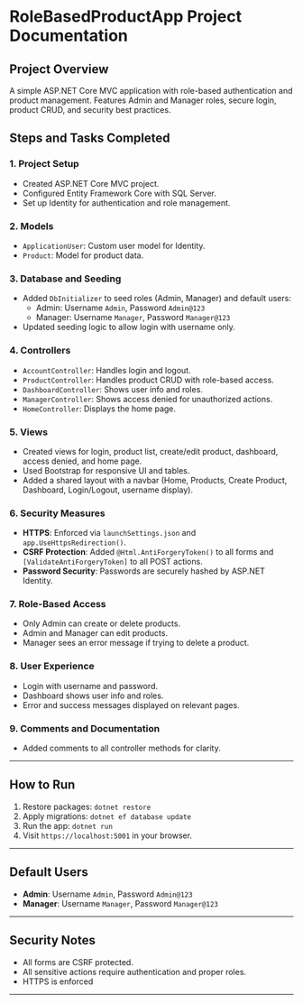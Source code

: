 # RoleBasedProductApp Project Documentation

## Project Overview
A simple ASP.NET Core MVC application with role-based authentication and product management. Features Admin and Manager roles, secure login, product CRUD, and security best practices.

## Steps and Tasks Completed

### 1. Project Setup
- Created ASP.NET Core MVC project.
- Configured Entity Framework Core with SQL Server.
- Set up Identity for authentication and role management.

### 2. Models
- `ApplicationUser`: Custom user model for Identity.
- `Product`: Model for product data.

### 3. Database and Seeding
- Added `DbInitializer` to seed roles (Admin, Manager) and default users:
  - Admin: Username `Admin`, Password `Admin@123`
  - Manager: Username `Manager`, Password `Manager@123`
- Updated seeding logic to allow login with username only.

### 4. Controllers
- `AccountController`: Handles login and logout.
- `ProductController`: Handles product CRUD with role-based access.
- `DashboardController`: Shows user info and roles.
- `ManagerController`: Shows access denied for unauthorized actions.
- `HomeController`: Displays the home page.

### 5. Views
- Created views for login, product list, create/edit product, dashboard, access denied, and home page.
- Used Bootstrap for responsive UI and tables.
- Added a shared layout with a navbar (Home, Products, Create Product, Dashboard, Login/Logout, username display).

### 6. Security Measures
- **HTTPS**: Enforced via `launchSettings.json` and `app.UseHttpsRedirection()`.
- **CSRF Protection**: Added `@Html.AntiForgeryToken()` to all forms and `[ValidateAntiForgeryToken]` to all POST actions.
- **Password Security**: Passwords are securely hashed by ASP.NET Identity.

### 7. Role-Based Access
- Only Admin can create or delete products.
- Admin and Manager can edit products.
- Manager sees an error message if trying to delete a product.

### 8. User Experience
- Login with username and password.
- Dashboard shows user info and roles.
- Error and success messages displayed on relevant pages.

### 9. Comments and Documentation
- Added comments to all controller methods for clarity.

---

## How to Run
1. Restore packages: `dotnet restore`
2. Apply migrations: `dotnet ef database update`
3. Run the app: `dotnet run`
4. Visit `https://localhost:5001` in your browser.

---

## Default Users
- **Admin**: Username `Admin`, Password `Admin@123`
- **Manager**: Username `Manager`, Password `Manager@123`

---

## Security Notes
- All forms are CSRF protected.
- All sensitive actions require authentication and proper roles.
- HTTPS is enforced

---



